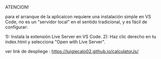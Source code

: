 ATENCION!

para el arranque de la aplicaicon requiere una instalación simple en VS Code, no es un "servidor local" en el sentido tradicional, y es fácil de configurar:

1): Instala la extensión Live Server en VS Code.
2): Haz clic derecho en tu index.html y selecciona "Open with Live Server".

ver link de despliege : https://luigiecalo02.github.io/calculatorJs/
